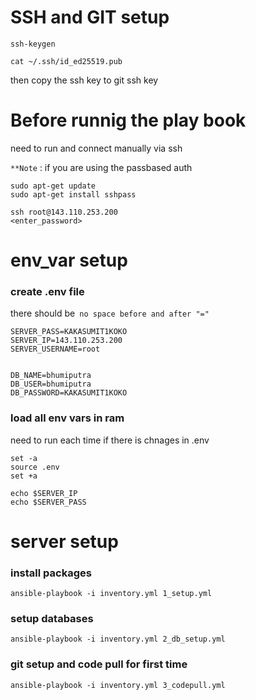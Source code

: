 # SSH and GIT setup

```
ssh-keygen

cat ~/.ssh/id_ed25519.pub
```
then copy the ssh key to git ssh key

# Before runnig the play book
need to run and connect manually via ssh

`**Note` : if you are using the passbased auth
```
sudo apt-get update
sudo apt-get install sshpass
```

```
ssh root@143.110.253.200
<enter_password>
```

# env_var setup
### create .env file

there should be` no space before and after "="`

```
SERVER_PASS=KAKASUMIT1KOKO
SERVER_IP=143.110.253.200
SERVER_USERNAME=root


DB_NAME=bhumiputra
DB_USER=bhumiputra
DB_PASSWORD=KAKASUMIT1KOKO
```

### load all env vars in ram

need to run each time if there is chnages in .env

```
set -a
source .env
set +a

echo $SERVER_IP
echo $SERVER_PASS

```


# server setup

### install packages

``` ansible-playbook -i inventory.yml 1_setup.yml ```

### setup databases

``` ansible-playbook -i inventory.yml 2_db_setup.yml ```

### git setup and code pull for first time

``` ansible-playbook -i inventory.yml 3_codepull.yml ```